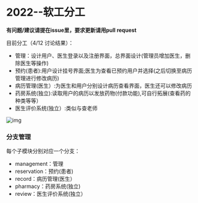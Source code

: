 # 2022--软工分工
**有问题/建议请提在issue里，要求更新请用pull request**

目前分工（4/12 讨论结果）：

 - 管理：设计用户、医生登录以及注册界面，总界面设计(管理员增加医生，删除医生等操作)
 - 预约(患者):用户设计挂号界面;医生为查看已预约用户并选择(之后切换至病历管理进行修改病历)
 - 病历管理(医生）:为医生和用户分别设计病历查看界面，医生还可以修改病历
 - 药房系统(独立):读取用户的病历以发放药物(付款功能),可自行拓展(查看药的种类等等）
 - 医生评价系统(独立）:类似与查老师


![img](https://s2.loli.net/2022/04/13/5Vbsl8uTDtekRZy.jpg)

### 分支管理

每个子模块分别对应一个分支：

* management：管理
* reservation：预约(患者)
* record：病历管理(医生）
* pharmacy：药房系统(独立)
* review：医生评价系统(独立）
